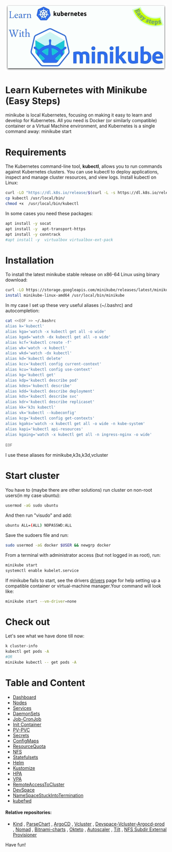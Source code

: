 ![Learn Kubernetes with Minikube](images/minikube-logo.jpg)
# Learn Kubernetes with Minikube (Easy Steps)
minikube is local Kubernetes, focusing on making it easy to learn and develop for Kubernetes.
All you need is Docker (or similarly compatible) container or a Virtual Machine environment, and Kubernetes is a single command away: minikube start
# Requirements
The Kubernetes command-line tool, **kubectl**, allows you to run commands against Kubernetes clusters. You can use kubectl to deploy applications, inspect and manage cluster resources, and view logs. 
Install kubectl on Linux:
```bash
curl -LO "https://dl.k8s.io/release/$(curl -L -s https://dl.k8s.io/release/stable.txt)/bin/linux/amd64/kubectl"
cp kubectl /usr/local/bin/
chmod +x  /usr/local/bin/kubectl
```
In some cases you need these packages:
```bash
apt install -y socat
apt install -y  apt-transport-https
apt install -y conntrack
#apt install -y  virtualbox virtualbox-ext-pack
```
# Installation
To install the latest minikube stable release on x86-64 Linux using binary download:
```bash
curl -LO https://storage.googleapis.com/minikube/releases/latest/minikube-linux-amd64
install minikube-linux-amd64 /usr/local/bin/minikube
```
In my case I set up these very useful aliases (~/.bashrc) and autocompletion:
```bash
cat <<EOF >> ~/.bashrc
alias k='kubectl'
alias kga='watch -x kubectl get all -o wide'
alias kgad='watch -dx kubectl get all -o wide'
alias kcf='kubectl create -f'
alias wk='watch -x kubectl'
alias wkd='watch -dx kubectl'
alias kd='kubectl delete'
alias kcc='kubectl config current-context'
alias kcu='kubectl config use-context'
alias kg='kubectl get'
alias kdp='kubectl describe pod' 
alias kdes='kubectl describe'
alias kdd='kubectl describe deployment'
alias kds='kubectl describe svc'
alias kdr='kubectl describe replicaset'
alias kk='k3s kubectl'
alias vk='kubectl --kubeconfig'
alias kcg='kubectl config get-contexts'
alias kgaks='watch -x kubectl get all -o wide -n kube-system'
alias kapi='kubectl api-resources'
alias kgaing='watch -x kubectl get all -n ingress-nginx -o wide'

EOF
```
I use these aliases for minikube,k3s,k3d,vcluster 

# Start cluster
You have to (maybe there are other solutions) run cluster on non-root users(in my case ubuntu):
```bash
usermod -aG sudo ubuntu
```
And then run "visudo" and add:
```bash
ubuntu ALL=(ALL) NOPASSWD:ALL
```
Save the sudoers file and run:
```bash
sudo usermod -aG docker $USER && newgrp docker
```
From a terminal with administrator access (but not logged in as root), run:
```bash
minikube start 
systemctl enable kubelet.service
```
If minikube fails to start, see the drivers [drivers](https://minikube.sigs.k8s.io/docs/drivers) page for help setting up a compatible container or virtual-machine manager.Your command will look like:
```bash
minikube start --vm-driver=none
```
# Check out
Let's see what we have done till now:
```bash
k cluster-info
kubectl get pods -A 
#OR
minikube kubectl -- get pods -A
```
# Table and Content
  - [Dashboard](../master/dashboard/)
  - [Nodes](../master/nodes/)
  - [Services](../master/services/)
  - [DaemonSets](../master/DaemonSets/)
  - [Job-CronJob](../master/jobs/)
  - [Init Container](../master/InitContainer/)
  - [PV-PVC](../master/PV-PVC/)
  - [Secrets](../master/secrets/)
  - [ConfigMaps](../master/ConfigMaps/)
  - [ResourceQuota](../master/ResourceQuota/)
  - [NFS](../master/NFS/)
  - [Statefulsets](../master/Statefulsets/)
  - [Helm](../master/Helm/)
  - [Kustomize](../main/kustomize/)
  - [HPA](../master/HPA/)
  - [VPA](../master/VPA/)
  - [RemoteAccessToCluster](../master/RemoteAccessToCluster/)
  - [DevSpace](../master/devspace/)
  - [NameSpaceStuckIntoTermination](../master/nstermination/)
  - [kubefwd](../master/kubefwd/)

#### Relative repositories:
  - [Kind](https://github.com/rfinland/Kind) , [ParseChart](https://github.com/rfinland/ParseChart) , [ArgoCD](https://github.com/rfinland/argocd) , [Vcluster](https://github.com/rfinland/vcluster) , [Devspace-Vcluster-Argocd-prod](https://github.com/rfinland/Devspace-vcluster-argocd-prod) , [Nomad](https://github.com/rfinland/nomad) , [Bitnami-charts](https://github.com/rfinland/bitnami-charts) , [Okteto](https://github.com/rfinland/Okteto-HelloWorld) , [Autoscaler](https://github.com/rfinland/autoscaler) , [Tilt](https://github.com/rfinland/tilt-example-html) , [NFS Subdir External Provisioner](https://github.com/rfinland/nfs-subdir-external-provisioner)

Have fun!
